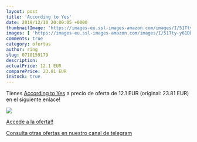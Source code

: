 ```yaml
---
layout: post
title: 'According to Yes'
date: 2019/12/10 20:00:05 +0000
thumbnailImage: 'https://images-eu.ssl-images-amazon.com/images/I/51Tty-y61DL._SL200_.jpg'
images: [ 'https://images-eu.ssl-images-amazon.com/images/I/51Tty-y61DL._SL200_.jpg' ]
comments: true
category: ofertas
author: ring
slug: 0718159179
description:
actualPrice: 12.1 EUR
comparePrice: 23.81 EUR
inStock: true
---
```


Tienes [According to Yes](https://www.amazon.com/dp/0718159179/?tag=redken08-20) a precio de oferta de 12.1 EUR (original: 23.81 EUR) en el siguiente enlace!

[![](https://images-eu.ssl-images-amazon.com/images/I/51Tty-y61DL._SL200_.jpg)](https://www.amazon.com/dp/0718159179/?tag=redken08-20)

[Accede a la oferta!!](https://www.amazon.com/dp/0718159179/?tag=redken08-20)

[Consulta otras ofertas en nuestro canal de telegram](https://t.me/s/ofertas25)
